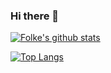 ### Hi there 👋
[![Folke's github stats](https://github-readme-stats.vercel.app/api?username=cyvas8x&count_private=true&show_icons=true)](https://github.com/cyvas8x)

[![Top Langs](https://github-readme-stats.vercel.app/api/top-langs/?username=cyvas8x)](https://github.com/cyvas8x)

<!--
**cyvas8x/cyvas8x** is a ✨ _special_ ✨ repository because its `README.md` (this file) appears on your GitHub profile.

Here are some ideas to get you started:

- 🔭 I’m currently working on ...
- 🌱 I’m currently learning ...
- 👯 I’m looking to collaborate on ...
- 🤔 I’m looking for help with ...
- 💬 Ask me about ...
- 📫 How to reach me: ...
- 😄 Pronouns: ...
- ⚡ Fun fact: ...
-->
